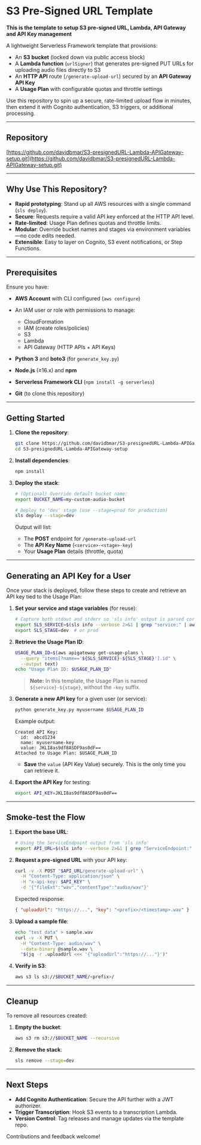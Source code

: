 # S3 Pre-Signed URL Template

**This is the template to setup S3 pre-signed URL, Lambda, API Gateway and API Key management**

A lightweight Serverless Framework template that provisions:

* An **S3 bucket** (locked down via public access block)
* A **Lambda function** (`urlSigner`) that generates pre-signed PUT URLs for uploading audio files directly to S3
* An **HTTP API** route (`/generate-upload-url`) secured by an **API Gateway API Key**
* A **Usage Plan** with configurable quotas and throttle settings

Use this repository to spin up a secure, rate-limited upload flow in minutes, then extend it with Cognito authentication, S3 triggers, or additional processing.

---

## Repository

[https://github.com/davidbmar/S3-presignedURL-Lambda-APIGateway-setup.git](https://github.com/davidbmar/S3-presignedURL-Lambda-APIGateway-setup.git)

---

## Why Use This Repository?

* **Rapid prototyping**: Stand up all AWS resources with a single command (`sls deploy`).
* **Secure**: Requests require a valid API key enforced at the HTTP API level.
* **Rate-limited**: Usage Plan defines quotas and throttle limits.
* **Modular**: Override bucket names and stages via environment variables—no code edits needed.
* **Extensible**: Easy to layer on Cognito, S3 event notifications, or Step Functions.

---

## Prerequisites

Ensure you have:

* **AWS Account** with CLI configured (`aws configure`)
* An IAM user or role with permissions to manage:

  * CloudFormation
  * IAM (create roles/policies)
  * S3
  * Lambda
  * API Gateway (HTTP APIs + API Keys)
* **Python 3** and **boto3** (for `generate_key.py`)
* **Node.js** (≥16.x) and **npm**
* **Serverless Framework CLI** (`npm install -g serverless`)
* **Git** (to clone this repository)

---

## Getting Started

1. **Clone the repository**:

   ```bash
   git clone https://github.com/davidbmar/S3-presignedURL-Lambda-APIGateway-setup.git
   cd S3-presignedURL-Lambda-APIGateway-setup
   ```

2. **Install dependencies**:

   ```bash
   npm install
   ```

3. **Deploy the stack**:

   ```bash
   # (Optional) Override default bucket name:
   export BUCKET_NAME=my-custom-audio-bucket

   # Deploy to 'dev' stage (use --stage=prod for production)
   sls deploy --stage=dev
   ```

   Output will list:

   * The **POST** endpoint for `/generate-upload-url`
   * The **API Key Name** (`<service>-<stage>-key`)
   * Your **Usage Plan** details (throttle, quota)

---

## Generating an API Key for a User

Once your stack is deployed, follow these steps to create and retrieve an API key tied to the Usage Plan:

1. **Set your service and stage variables** (for reuse):

   ```bash
   # Capture both stdout and stderr so 'sls info' output is parsed correctly
   export SLS_SERVICE=$(sls info --verbose 2>&1 | grep "service:" | awk '{print $2}')
   export SLS_STAGE=dev  # or prod
   ```

2. **Retrieve the Usage Plan ID**:

   ```bash
   USAGE_PLAN_ID=$(aws apigateway get-usage-plans \
     --query "items[?name=='${SLS_SERVICE}-${SLS_STAGE}'].id" \
     --output text)
   echo "Usage Plan ID: $USAGE_PLAN_ID"
   ```

   > **Note:** In this template, the Usage Plan is named `${service}-${stage}`, without the `-key` suffix.

3. **Generate a new API key** for a given user (or service):

   ```bash
   python generate_key.py myusername $USAGE_PLAN_ID
   ```

   Example output:

   ```text
   Created API Key:
     id:  abcd1234
     name: myusername-key
     value: JKLI8as9df8ASDF9as0dF==
   Attached to Usage Plan: $USAGE_PLAN_ID
   ```

   * **Save** the `value` (API Key Value) securely. This is the only time you can retrieve it.

4. **Export the API Key** for testing:

   ```bash
   export API_KEY=JKLI8as9df8ASDF9as0dF==
   ```

---

## Smoke-test the Flow

1. **Export the base URL**:

   ```bash
   # Using the ServiceEndpoint output from 'sls info'
   export API_URL=$(sls info --verbose 2>&1 | grep "ServiceEndpoint:" | awk '{print $2}')
   ```

2. **Request a pre-signed URL** with your API key:

   ```bash
   curl -v -X POST "$API_URL/generate-upload-url" \
     -H "Content-Type: application/json" \
     -H "x-api-key: $API_KEY" \
     -d '{"fileExt":"wav","contentType":"audio/wav"}'
   ```

   Expected response:

   ```json
   { "uploadUrl": "https://...", "key": "<prefix>/<timestamp>.wav" }
   ```

3. **Upload a sample file**:

   ```bash
   echo "test data" > sample.wav
   curl -v -X PUT \
     -H "Content-Type: audio/wav" \
     --data-binary @sample.wav \
     "$(jq -r .uploadUrl <<< '{"uploadUrl":"https://..."}')"
   ```

4. **Verify in S3**:

   ```bash
   aws s3 ls s3://$BUCKET_NAME/<prefix>/
   ```

---

## Cleanup

To remove all resources created:

1. **Empty the bucket**:

   ```bash
   aws s3 rm s3://$BUCKET_NAME --recursive
   ```
2. **Remove the stack**:

   ```bash
   sls remove --stage=dev
   ```

---

## Next Steps

* **Add Cognito Authentication**: Secure the API further with a JWT authorizer.
* **Trigger Transcription**: Hook S3 events to a transcription Lambda.
* **Version Control**: Tag releases and manage updates via the template repo.

Contributions and feedback welcome!

